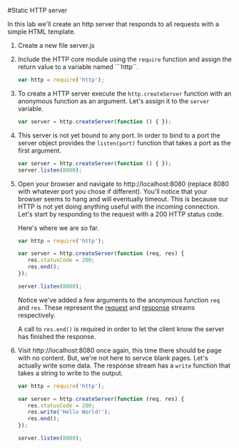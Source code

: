 #Static HTTP server

In this lab we'll create an http server that responds to all requests with a simple HTML template.

1. Create a new file server.js
2. Include the HTTP core module using the ```require``` function and assign the return value to a variable named ```http``. 
   
   ```JavaScript
   var http = require('http');
   ```

3. To create a HTTP server execute the ```http.createServer``` function with an anonymous function as an argument. Let's assign it to the ```server``` variable.

   ```JavaScript
   var server = http.createServer(function () { });
   ```

4. This server is not yet bound to any port. In order to bind to a port the server object provides the ```listen(port)``` function that takes a port as the first argument.

   ```JavaScript
   var server = http.createServer(function () { });
   server.listen(8080);
   ```

5. Open your browser and navigate to http://localhost:8080 (replace 8080 with whatever port you chose if different). You'll notice that your browser seems to hang and will eventually timeout. This is because our HTTP is not yet doing anything useful with the incoming connection. Let's start by responding to the request with a 200 HTTP status code.

   Here's where we are so far.
   
   ```JavaScript
   var http = require('http');
   
   var server = http.createServer(function (req, res) { 
      res.statusCode = 200;
      res.end();
   });
   
   server.listen(8080);
   ```

   Notice we've added a few arguments to the anonymous function ```req``` and ```res```. These represent the [request](http://nodejs.org/api/http.html#http_class_http_serverrequest) and [response](http://nodejs.org/api/http.html#http_class_http_serverresponse) streams respectively. 

   A call to ```res.end()``` is required in order to let the client know the server has finished the response.

6. Visit http://localhost:8080 once again, this time there should be page with no content. But, we're not here to servce blank pages. Let's actually write some data. The response stream has a ```write``` function that takes a string to write to the output. 

   ```JavaScript
   var http = require('http');

   var server = http.createServer(function (req, res) { 
      res.statusCode = 200;
      res.write('Hello World!');
      res.end();
   });

   server.listen(8080);
   ```
